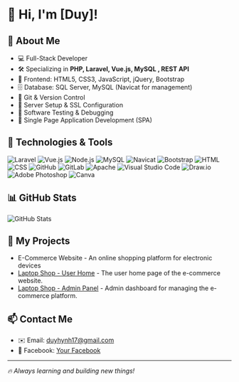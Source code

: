 # 👋 Hi, I'm [Duy]!

## 🚀 About Me
- 💻 Full-Stack Developer
- 🛠️ Specializing in **PHP, Laravel, Vue.js, MySQL ,  REST API**
- 🎨 Frontend:  HTML5, CSS3, JavaScript, jQuery, Bootstrap
- 🗄️ Database: SQL Server, MySQL (Navicat for management)
- 🔹 Git & Version Control
- 🔹 Server Setup & SSL Configuration
- 🔹 Software Testing & Debugging
- 🔹 Single Page Application Development (SPA)

## 🔧 Technologies & Tools
![Laravel](https://img.shields.io/badge/Laravel-F55247?style=for-the-badge&logo=laravel&logoColor=white)
![Vue.js](https://img.shields.io/badge/Vue.js-35495E?style=for-the-badge&logo=vuedotjs&logoColor=4FC08D)
![Node.js](https://img.shields.io/badge/Node.js-339933?style=for-the-badge&logo=node.js&logoColor=white)
![MySQL](https://img.shields.io/badge/MySQL-005C84?style=for-the-badge&logo=mysql&logoColor=white)
![Navicat](https://img.shields.io/badge/Navicat-4A8E13?style=for-the-badge&logo=navicat&logoColor=white)
![Bootstrap](https://img.shields.io/badge/Bootstrap-563D7C?style=for-the-badge&logo=bootstrap&logoColor=white)
![HTML](https://img.shields.io/badge/HTML5-E34F26?style=for-the-badge&logo=html5&logoColor=white)
![CSS](https://img.shields.io/badge/CSS3-1572B6?style=for-the-badge&logo=css3&logoColor=white)
![GitHub](https://img.shields.io/badge/GitHub-181717?style=for-the-badge&logo=github&logoColor=white)
![GitLab](https://img.shields.io/badge/GitLab-FCA121?style=for-the-badge&logo=gitlab&logoColor=white)
![Apache](https://img.shields.io/badge/Apache-D22128?style=for-the-badge&logo=apache&logoColor=white)
![Visual Studio Code](https://img.shields.io/badge/Visual_Studio_Code-007ACC?style=for-the-badge&logo=visualstudiocode&logoColor=white)
![Draw.io](https://img.shields.io/badge/Draw.io-0078D4?style=for-the-badge&logo=diagrams.net&logoColor=white)
![Adobe Photoshop](https://img.shields.io/badge/Adobe_Photoshop-31A8FF?style=for-the-badge&logo=adobephotoshop&logoColor=white)
![Canva](https://img.shields.io/badge/Canva-FF4F5A?style=for-the-badge&logo=canva&logoColor=white)


## 📊 GitHub Stats
![GitHub Stats](https://github-readme-stats.vercel.app/api?username=huynhnguyenvanduy&show_icons=true&theme=dark)

## 📂 My Projects
- E-Commerce Website - An online shopping platform for electronic devices
- [Laptop Shop - User Home](http://laptopshopgroup3.kesug.com/laptopshop/user/home.php?i=1) - The user home page of the e-commerce website.
- [Laptop Shop - Admin Panel](http://laptopshopgroup3.kesug.com/laptopshop/admin) - Admin dashboard for managing the e-commerce platform.


## 📫 Contact Me
- ✉️ Email: duyhynh17@gmail.com
- 🔗 Facebook: [Your Facebook](https://www.facebook.com/duyhynh.sol)

---
*🔥 Always learning and building new things!*

